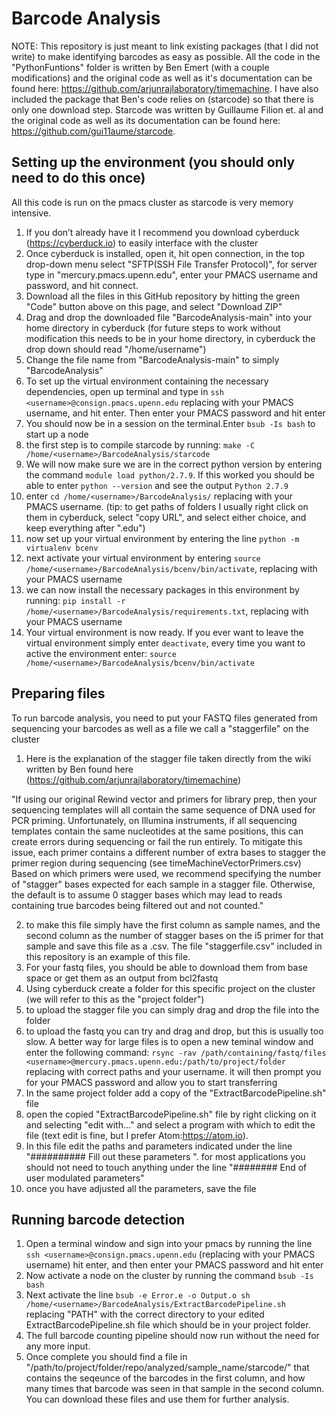 # Barcode Analysis

NOTE: This repository is just meant to link existing packages (that I did not write) to make identifying barcodes as easy as possible. All the code in the "PythonFuntions" folder is written by Ben Emert (with a couple modifications) and the original code as well as it's documentation can be found here: https://github.com/arjunrajlaboratory/timemachine. I have also included the package that Ben's code relies on (starcode) so that there is only one download step. Starcode was written by Guillaume Filion et. al and the original code as well as its documentation can be found here: https://github.com/gui11aume/starcode.

## Setting up the environment (you should only need to do this once)
   All this code is run on the pmacs cluster as starcode is very memory intensive.
 1. If you don’t already have it I recommend you download cyberduck (https://cyberduck.io) to easily interface with the cluster
 2. Once cyberduck is installed, open it, hit open connection, in the top drop-down menu select "SFTP(SSH File Transfer Protocol)", for server type in "mercury.pmacs.upenn.edu", enter your PMACS username and password, and hit connect.
 3. Download all the files in this GitHub repository by hitting the green "Code" button above on this page, and select "Download ZIP"
 4. Drag and drop the downloaded file "BarcodeAnalysis-main" into your home directory in cyberduck (for future steps to work without modification this needs to be in your home directory, in cyberduck the drop down should read "/home/username")
 5. Change the file name from "BarcodeAnalysis-main" to simply "BarcodeAnalysis"
 6. To set up the virtual environment containing the necessary dependencies, open up terminal and type in `ssh <username>@consign.pmacs.upenn.edu` replacing <username> with your PMACS username, and hit enter. Then enter your PMACS password and hit enter
 7. You should now be in a session on the terminal.Enter `bsub -Is bash` to start up a node
 8. the first step is to compile starcode by running: `make -C /home/<username>/BarcodeAnalysis/starcode`
 8. We will now make sure we are in the correct python version by entering the command `module load python/2.7.9`. If this worked you should be able to enter `python --version` and see the output `Python 2.7.9`
 9. enter `cd /home/<username>/BarcodeAnalysis/` replacing <username> with your PMACS username. (tip: to get paths of folders I usually right click on them in cyberduck, select "copy URL", and select either choice, and keep everything after ".edu")
 10. now set up your virtual environment by entering the line `python -m virtualenv bcenv`
 11. next activate your virtual environment by entering `source /home/<username>/BarcodeAnalysis/bcenv/bin/activate`, replacing <username> with your PMACS username
 12. we can now install the necessary packages in this environment by running: `pip install -r /home/<username>/BarcodeAnalysis/requirements.txt`, replacing <username> with your PMACS username
 13. Your virtual environment is now ready. If you ever want to leave the virtual environment simply enter `deactivate`, every time you want to active the environment enter: `source /home/<username>/BarcodeAnalysis/bcenv/bin/activate`


## Preparing files
  To run barcode analysis, you need to put your FASTQ files generated from sequencing your barcodes as well as a file we call a "staggerfile" on the cluster
  1. Here is the explanation of the stagger file taken directly from the wiki written by Ben found here (https://github.com/arjunrajlaboratory/timemachine)
  
"If using our original Rewind vector and primers for library prep, then your sequencing templates will all contain the same sequence of DNA used for PCR priming. Unfortunately, on Illumina instruments, if all sequencing templates contain the same nucleotides at the same positions, this can create errors during sequencing or fail the run entirely. To mitigate this issue, each primer contains a different number of extra bases to stagger the primer region during sequencing (see timeMachineVectorPrimers.csv)
Based on which primers were used, we recommend specifying the number of "stagger" bases expected for each sample in a stagger file. Otherwise, the default is to assume 0 stagger bases which may lead to reads containing true barcodes being filtered out and not counted."

  2. to make this file simply have the first column as sample names, and the second column as the number of stagger bases on the i5 primer for that sample and save this file as a .csv. The file "staggerfile.csv" included in this repository is an example of this file.
  3. For your fastq files, you should be able to download them from base space or get them as an output from bcl2fastq
  4. Using cyberduck create a folder for this specific project on the cluster (we will refer to this as the "project folder")
  5. to upload the stagger file you can simply drag and drop the file into the folder
  6. to upload the fastq you can try and drag and drop, but this is usually too slow. A better way for large files is to open a new teminal window and enter the following command: `rsync -rav /path/containing/fastq/files <username>@mercury.pmacs.upenn.edu:/path/to/project/folder` replacing with correct paths and your username. it will then prompt you for your PMACS password and allow you to start transferring
  7. In the same project folder add a copy of the "ExtractBarcodePipeline.sh" file
  8. open the copied "ExtractBarcodePipeline.sh" file by right clicking on it and selecting "edit with..." and select a program with which to edit the file (text edit is fine, but I prefer Atom:https://atom.io).
  9. In this file edit the paths and parameters indicated under the line "########## Fill out these parameters ". for most applications you should not need to touch anything under the line "######## End of user modulated parameters"
  10. once you have adjusted all the parameters, save the file
  
  ## Running barcode detection
 1. Open a terminal window and sign into your pmacs by running the line `ssh <username>@consign.pmacs.upenn.edu` (replacing <username> with your PMACS username) hit enter, and then enter your PMACS password and hit enter
 2. Now activate a node on the cluster by running the command `bsub -Is bash`
 3. Next activate the line `bsub -e Error.e -o Output.o sh /home/<username>/BarcodeAnalysis/ExtractBarcodePipeline.sh` replacing "PATH" with the correct directory to your edited ExtractBarcodePipeline.sh file which should be in your project folder.
 4. The full barcode counting pipeline should now run without the need for any more input.
 5. Once complete you should find a file in "/path/to/project/folder/repo/analyzed/sample_name/starcode/" that contains the seqeunce of the barcodes in the first column, and how many times that barcode was seen in that sample in the second column. You can download these files and use them for further analysis.




